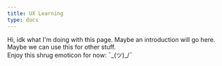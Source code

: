 ```yaml
---
title: UX Learning
type: docs
---
```


Hi, idk what I'm doing with this page. Maybe an introduction will go here. Maybe we can use this for other stuff.   
Enjoy this shrug emoticon for now:  ¯\_(ツ)_/¯